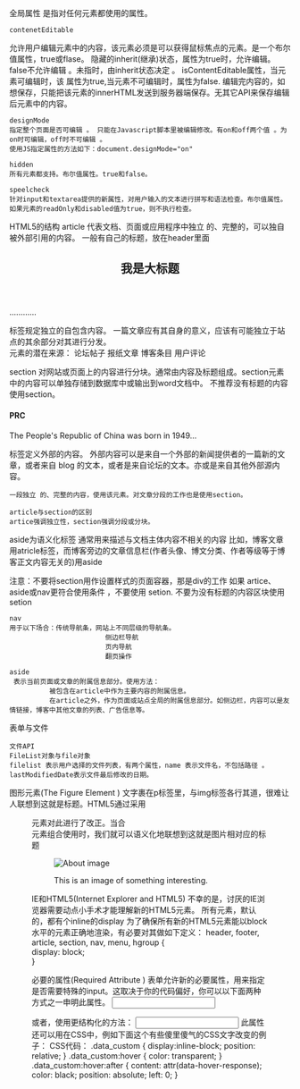 全局属性
    是指对任何元素都使用的属性。

    contenetEditable
   允许用户编辑元素中的内容，该元素必须是可以获得鼠标焦点的元素。是一个布尔值属性，true或flase。
   隐藏的inherit(继承)状态，属性为true时，允许编辑。false不允许编辑 。未指时，由inherit状态决定 。
    isContentEditable属性，当元素可编辑时，该 属性为true,当元素不可编辑时，属性为false.
   编辑完内容的，如想保存，只能把该元素的innerHTML发送到服务器端保存。无其它API来保存编辑后元素中的内容。

    designMode
    指定整个页面是否可编辑 。 只能在Javascript脚本里被编辑修改。有on和off两个值 。为on时可编辑，off时不可编辑 。
    使用JS指定属性的方法如下：document.designMode="on"
    
    hidden
    所有元素都支持。布尔值属性。true和false。

    speelcheck
    针对input和textarea提供的新属性，对用户输入的文本进行拼写和语法检查。布尔值属性。
    如果元素的readOnly和disabled值为true，则不执行检查。


HTML5的结构 
    article
    代表文档、页面或应用程序中独立 的、完整的，可以独自被外部引用的内容。
    一般有自己的标题，放在header里面
<article>
    <header>
        <h1>我是大标题</h1>
    </header>
    <p>............</p>
</article>
<article> 标签规定独立的自包含内容。
一篇文章应有其自身的意义，应该有可能独立于站点的其余部分对其进行分发。
<article> 元素的潜在来源：
论坛帖子
报纸文章
博客条目
用户评论
   
section
    对网站或页面上的内容进行分块。通常由内容及标题组成。section元素中的内容可以单独存储到数据库中或输出到word文档中。
    不推荐没有标题的内容使用section。
<section>
  <h1>PRC</h1>
  <p>The People's Republic of China was born in 1949...</p>
</section>
<article> 标签定义外部的内容。
外部内容可以是来自一个外部的新闻提供者的一篇新的文章，或者来自 blog 的文本，或者是来自论坛的文本。亦或是来自其他外部源内容。

    一段独立 的、完整的内容，使用该元素。对文章分段的工作也是使用section。
    
    article与section的区别
    artice强调独立性，section强调分段或分块。
    
aside为语义化标签
通常用来描述与文档主体内容不相关的内容
比如，博客文章用atricle标签，而博客旁边的文章信息栏(作者头像、博文分类、作者等级等于博客正文内容无关的)用aside
 
  注意：不要将section用作设置样式的页面容器，那是div的工作
              如果 artice、aside或nav更符合使用条件 ，不要使用 setion.
              不要为没有标题的内容区块使用setion

    nav
    用于以下场合：传统导航条，网站上不同层级的导航条。
                            侧边栏导航
                            页内导航 
                            翻页操作
    
    aside
     表示当前页面或文章的附属信息部分。使用方法：
              被包含在article中作为主要内容的附属信息。
              在article之外，作为页面或站点全局的附属信息部分。如侧边栏，内容可以是友情链接，博客中其他文章的列表、广告信息等。    




表单与文件
    
    文件API
    FileList对象与file对象
    filelist 表示用户选择的文件列表，有两个属性，name 表示文件名，不包括路径 。lastModifiedDate表示文件最后修改的日期。
    
图形元素(The Figure Element )
文字裹在p标签里，与img标签各行其道，很难让人联想到这就是标题。HTML5通过采用<figure>元素对此进行了改正。当合<figcaption>元素组合使用时，我们就可以语义化地联想到这就是图片相对应的标题
<figure>
    <img src="path/to/image" alt="About image" />
    <figcaption>
        <p>This is an image of something interesting. </p>
    </figcaption>
</figure>

IE和HTML5(Internet Explorer and HTML5)
不幸的是，讨厌的IE浏览器需要动点小手术才能理解新的HTML5元素。
所有元素，默认的，都有个inline的display
为了确保所有新的HTML5元素能以block水平的元素正确地渲染，有必要对其做如下定义：
header, footer, article, section, nav, menu, hgroup {  
    display: block;  
} 


必要的属性(Required Attribute )
表单允许新的必要属性，用来指定是否需要特殊的input。这取决于你的代码偏好，你可以以下面两种方式之一申明此属性。
<input type="text" name="someInput" required>  

或者，使用更结构化的方法：
<input type="text" name="someInput" required="required"> 
此属性还可以用在CSS中，例如下面这个有些傻里傻气的CSS文字改变的例子：
CSS代码：
.data_custom { display:inline-block; position: relative; }
.data_custom:hover { color: transparent; }
.data_custom:hover:after {
    content: attr(data-hover-response);
    color: black;
    position: absolute;
    left: 0;
}

